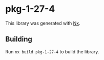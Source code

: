 # pkg-1-27-4

This library was generated with [Nx](https://nx.dev).

## Building

Run `nx build pkg-1-27-4` to build the library.
